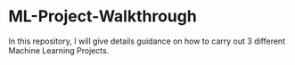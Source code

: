 # ML-Project-Walkthrough
In this repository, I will give details guidance on how to carry out 3 different Machine Learning Projects. 
